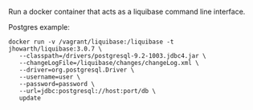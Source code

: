 Run a docker container that acts as a liquibase command line interface.

Postgres example:

```
docker run -v /vagrant/liquibase:/liquibase -t jhowarth/liquibase:3.0.7 \
   --classpath=/drivers/postgresql-9.2-1003.jdbc4.jar \
   --changeLogFile=/liquibase/changes/changeLog.xml \
   --driver=org.postgresql.Driver \
   --username=user \
   --password=password \
   --url=jdbc:postgresql://host:port/db \
   update
```
